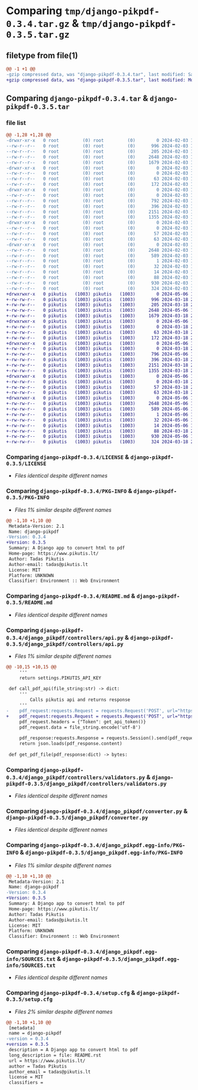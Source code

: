 # Comparing `tmp/django-pikpdf-0.3.4.tar.gz` & `tmp/django-pikpdf-0.3.5.tar.gz`

## filetype from file(1)

```diff
@@ -1 +1 @@
-gzip compressed data, was "django-pikpdf-0.3.4.tar", last modified: Sat Feb  3 16:32:54 2024, max compression
+gzip compressed data, was "django-pikpdf-0.3.5.tar", last modified: Mon May  6 11:01:05 2024, max compression
```

## Comparing `django-pikpdf-0.3.4.tar` & `django-pikpdf-0.3.5.tar`

### file list

```diff
@@ -1,28 +1,28 @@
-drwxr-xr-x   0 root         (0) root         (0)        0 2024-02-03 16:32:54.216406 django-pikpdf-0.3.4/
--rw-r--r--   0 root         (0) root         (0)      996 2024-02-03 15:32:43.000000 django-pikpdf-0.3.4/LICENSE
--rw-r--r--   0 root         (0) root         (0)      205 2024-02-03 15:32:43.000000 django-pikpdf-0.3.4/MANIFEST.in
--rw-r--r--   0 root         (0) root         (0)     2648 2024-02-03 16:32:54.216406 django-pikpdf-0.3.4/PKG-INFO
--rw-r--r--   0 root         (0) root         (0)     1679 2024-02-03 16:32:48.000000 django-pikpdf-0.3.4/README.md
-drwxr-xr-x   0 root         (0) root         (0)        0 2024-02-03 16:32:54.216406 django-pikpdf-0.3.4/django_pikpdf/
--rw-r--r--   0 root         (0) root         (0)        0 2024-02-03 15:32:43.000000 django-pikpdf-0.3.4/django_pikpdf/__init__.py
--rw-r--r--   0 root         (0) root         (0)       63 2024-02-03 15:32:43.000000 django-pikpdf-0.3.4/django_pikpdf/admin.py
--rw-r--r--   0 root         (0) root         (0)      172 2024-02-03 15:32:43.000000 django-pikpdf-0.3.4/django_pikpdf/apps.py
-drwxr-xr-x   0 root         (0) root         (0)        0 2024-02-03 16:32:54.216406 django-pikpdf-0.3.4/django_pikpdf/controllers/
--rw-r--r--   0 root         (0) root         (0)        0 2024-02-03 15:32:43.000000 django-pikpdf-0.3.4/django_pikpdf/controllers/__init__.py
--rw-r--r--   0 root         (0) root         (0)      792 2024-02-03 15:32:43.000000 django-pikpdf-0.3.4/django_pikpdf/controllers/api.py
--rw-r--r--   0 root         (0) root         (0)      396 2024-02-03 16:29:33.000000 django-pikpdf-0.3.4/django_pikpdf/controllers/html_transformation.py
--rw-r--r--   0 root         (0) root         (0)     2151 2024-02-03 15:32:43.000000 django-pikpdf-0.3.4/django_pikpdf/controllers/validators.py
--rw-r--r--   0 root         (0) root         (0)     1355 2024-02-03 15:32:43.000000 django-pikpdf-0.3.4/django_pikpdf/converter.py
-drwxr-xr-x   0 root         (0) root         (0)        0 2024-02-03 16:32:54.216406 django-pikpdf-0.3.4/django_pikpdf/migrations/
--rw-r--r--   0 root         (0) root         (0)        0 2024-02-03 15:32:43.000000 django-pikpdf-0.3.4/django_pikpdf/migrations/__init__.py
--rw-r--r--   0 root         (0) root         (0)       57 2024-02-03 15:32:43.000000 django-pikpdf-0.3.4/django_pikpdf/models.py
--rw-r--r--   0 root         (0) root         (0)       63 2024-02-03 15:32:43.000000 django-pikpdf-0.3.4/django_pikpdf/views.py
-drwxr-xr-x   0 root         (0) root         (0)        0 2024-02-03 16:32:54.216406 django-pikpdf-0.3.4/django_pikpdf.egg-info/
--rw-r--r--   0 root         (0) root         (0)     2648 2024-02-03 16:32:54.000000 django-pikpdf-0.3.4/django_pikpdf.egg-info/PKG-INFO
--rw-r--r--   0 root         (0) root         (0)      589 2024-02-03 16:32:54.000000 django-pikpdf-0.3.4/django_pikpdf.egg-info/SOURCES.txt
--rw-r--r--   0 root         (0) root         (0)        1 2024-02-03 16:32:54.000000 django-pikpdf-0.3.4/django_pikpdf.egg-info/dependency_links.txt
--rw-r--r--   0 root         (0) root         (0)       32 2024-02-03 16:32:54.000000 django-pikpdf-0.3.4/django_pikpdf.egg-info/requires.txt
--rw-r--r--   0 root         (0) root         (0)       14 2024-02-03 16:32:54.000000 django-pikpdf-0.3.4/django_pikpdf.egg-info/top_level.txt
--rw-r--r--   0 root         (0) root         (0)       88 2024-02-03 15:32:43.000000 django-pikpdf-0.3.4/pyproject.toml
--rw-r--r--   0 root         (0) root         (0)      930 2024-02-03 16:32:54.216406 django-pikpdf-0.3.4/setup.cfg
--rw-r--r--   0 root         (0) root         (0)      324 2024-02-03 16:25:25.000000 django-pikpdf-0.3.4/setup.py
+drwxrwxr-x   0 pikutis   (1003) pikutis   (1003)        0 2024-05-06 11:01:05.283593 django-pikpdf-0.3.5/
+-rw-rw-r--   0 pikutis   (1003) pikutis   (1003)      996 2024-03-18 20:24:53.000000 django-pikpdf-0.3.5/LICENSE
+-rw-rw-r--   0 pikutis   (1003) pikutis   (1003)      205 2024-03-18 20:24:53.000000 django-pikpdf-0.3.5/MANIFEST.in
+-rw-rw-r--   0 pikutis   (1003) pikutis   (1003)     2648 2024-05-06 11:01:05.283593 django-pikpdf-0.3.5/PKG-INFO
+-rw-rw-r--   0 pikutis   (1003) pikutis   (1003)     1679 2024-03-18 20:24:53.000000 django-pikpdf-0.3.5/README.md
+drwxrwxr-x   0 pikutis   (1003) pikutis   (1003)        0 2024-05-06 11:01:05.283593 django-pikpdf-0.3.5/django_pikpdf/
+-rw-rw-r--   0 pikutis   (1003) pikutis   (1003)        0 2024-03-18 20:24:53.000000 django-pikpdf-0.3.5/django_pikpdf/__init__.py
+-rw-rw-r--   0 pikutis   (1003) pikutis   (1003)       63 2024-03-18 20:24:53.000000 django-pikpdf-0.3.5/django_pikpdf/admin.py
+-rw-rw-r--   0 pikutis   (1003) pikutis   (1003)      172 2024-03-18 20:24:53.000000 django-pikpdf-0.3.5/django_pikpdf/apps.py
+drwxrwxr-x   0 pikutis   (1003) pikutis   (1003)        0 2024-05-06 11:01:05.283593 django-pikpdf-0.3.5/django_pikpdf/controllers/
+-rw-rw-r--   0 pikutis   (1003) pikutis   (1003)        0 2024-03-18 20:24:53.000000 django-pikpdf-0.3.5/django_pikpdf/controllers/__init__.py
+-rw-rw-r--   0 pikutis   (1003) pikutis   (1003)      796 2024-05-06 11:00:31.000000 django-pikpdf-0.3.5/django_pikpdf/controllers/api.py
+-rw-rw-r--   0 pikutis   (1003) pikutis   (1003)      396 2024-03-18 20:24:53.000000 django-pikpdf-0.3.5/django_pikpdf/controllers/html_transformation.py
+-rw-rw-r--   0 pikutis   (1003) pikutis   (1003)     2151 2024-03-18 20:24:53.000000 django-pikpdf-0.3.5/django_pikpdf/controllers/validators.py
+-rw-rw-r--   0 pikutis   (1003) pikutis   (1003)     1355 2024-03-18 20:24:53.000000 django-pikpdf-0.3.5/django_pikpdf/converter.py
+drwxrwxr-x   0 pikutis   (1003) pikutis   (1003)        0 2024-05-06 11:01:05.283593 django-pikpdf-0.3.5/django_pikpdf/migrations/
+-rw-rw-r--   0 pikutis   (1003) pikutis   (1003)        0 2024-03-18 20:24:53.000000 django-pikpdf-0.3.5/django_pikpdf/migrations/__init__.py
+-rw-rw-r--   0 pikutis   (1003) pikutis   (1003)       57 2024-03-18 20:24:53.000000 django-pikpdf-0.3.5/django_pikpdf/models.py
+-rw-rw-r--   0 pikutis   (1003) pikutis   (1003)       63 2024-03-18 20:24:53.000000 django-pikpdf-0.3.5/django_pikpdf/views.py
+drwxrwxr-x   0 pikutis   (1003) pikutis   (1003)        0 2024-05-06 11:01:05.283593 django-pikpdf-0.3.5/django_pikpdf.egg-info/
+-rw-rw-r--   0 pikutis   (1003) pikutis   (1003)     2648 2024-05-06 11:01:05.000000 django-pikpdf-0.3.5/django_pikpdf.egg-info/PKG-INFO
+-rw-rw-r--   0 pikutis   (1003) pikutis   (1003)      589 2024-05-06 11:01:05.000000 django-pikpdf-0.3.5/django_pikpdf.egg-info/SOURCES.txt
+-rw-rw-r--   0 pikutis   (1003) pikutis   (1003)        1 2024-05-06 11:01:05.000000 django-pikpdf-0.3.5/django_pikpdf.egg-info/dependency_links.txt
+-rw-rw-r--   0 pikutis   (1003) pikutis   (1003)       32 2024-05-06 11:01:05.000000 django-pikpdf-0.3.5/django_pikpdf.egg-info/requires.txt
+-rw-rw-r--   0 pikutis   (1003) pikutis   (1003)       14 2024-05-06 11:01:05.000000 django-pikpdf-0.3.5/django_pikpdf.egg-info/top_level.txt
+-rw-rw-r--   0 pikutis   (1003) pikutis   (1003)       88 2024-03-18 20:24:53.000000 django-pikpdf-0.3.5/pyproject.toml
+-rw-rw-r--   0 pikutis   (1003) pikutis   (1003)      930 2024-05-06 11:01:05.283593 django-pikpdf-0.3.5/setup.cfg
+-rw-rw-r--   0 pikutis   (1003) pikutis   (1003)      324 2024-03-18 20:24:53.000000 django-pikpdf-0.3.5/setup.py
```

### Comparing `django-pikpdf-0.3.4/LICENSE` & `django-pikpdf-0.3.5/LICENSE`

 * *Files identical despite different names*

### Comparing `django-pikpdf-0.3.4/PKG-INFO` & `django-pikpdf-0.3.5/PKG-INFO`

 * *Files 1% similar despite different names*

```diff
@@ -1,10 +1,10 @@
 Metadata-Version: 2.1
 Name: django-pikpdf
-Version: 0.3.4
+Version: 0.3.5
 Summary: A Django app to convert html to pdf
 Home-page: https://www.pikutis.lt/
 Author: Tadas Pikutis
 Author-email: tadas@pikutis.lt
 License: MIT
 Platform: UNKNOWN
 Classifier: Environment :: Web Environment
```

### Comparing `django-pikpdf-0.3.4/README.md` & `django-pikpdf-0.3.5/README.md`

 * *Files identical despite different names*

### Comparing `django-pikpdf-0.3.4/django_pikpdf/controllers/api.py` & `django-pikpdf-0.3.5/django_pikpdf/controllers/api.py`

 * *Files 1% similar despite different names*

```diff
@@ -10,15 +10,15 @@
     '''
     return settings.PIKUTIS_API_KEY
 
 def call_pdf_api(file_string:str) -> dict:
     '''
         Calls pikutis api and returns response
     '''
-    pdf_request:requests.Request = requests.Request('POST', url="https://pikutis.lt/api/generate-pdf/")
+    pdf_request:requests.Request = requests.Request('POST', url="https://www.pikutis.lt/api/generate-pdf/")
     pdf_request.headers = {"Token": get_api_token()}
     pdf_request.data = file_string.encode('utf-8')
 
     pdf_response:requests.Response = requests.Session().send(pdf_request.prepare())
     return json.loads(pdf_response.content)
 
 def get_pdf_file(pdf_response:dict) -> bytes:
```

### Comparing `django-pikpdf-0.3.4/django_pikpdf/controllers/validators.py` & `django-pikpdf-0.3.5/django_pikpdf/controllers/validators.py`

 * *Files identical despite different names*

### Comparing `django-pikpdf-0.3.4/django_pikpdf/converter.py` & `django-pikpdf-0.3.5/django_pikpdf/converter.py`

 * *Files identical despite different names*

### Comparing `django-pikpdf-0.3.4/django_pikpdf.egg-info/PKG-INFO` & `django-pikpdf-0.3.5/django_pikpdf.egg-info/PKG-INFO`

 * *Files 1% similar despite different names*

```diff
@@ -1,10 +1,10 @@
 Metadata-Version: 2.1
 Name: django-pikpdf
-Version: 0.3.4
+Version: 0.3.5
 Summary: A Django app to convert html to pdf
 Home-page: https://www.pikutis.lt/
 Author: Tadas Pikutis
 Author-email: tadas@pikutis.lt
 License: MIT
 Platform: UNKNOWN
 Classifier: Environment :: Web Environment
```

### Comparing `django-pikpdf-0.3.4/django_pikpdf.egg-info/SOURCES.txt` & `django-pikpdf-0.3.5/django_pikpdf.egg-info/SOURCES.txt`

 * *Files identical despite different names*

### Comparing `django-pikpdf-0.3.4/setup.cfg` & `django-pikpdf-0.3.5/setup.cfg`

 * *Files 2% similar despite different names*

```diff
@@ -1,10 +1,10 @@
 [metadata]
 name = django-pikpdf
-version = 0.3.4
+version = 0.3.5
 description = A Django app to convert html to pdf
 long_description = file: README.rst
 url = https://www.pikutis.lt/
 author = Tadas Pikutis
 author_email = tadas@pikutis.lt
 license = MIT
 classifiers =
```

